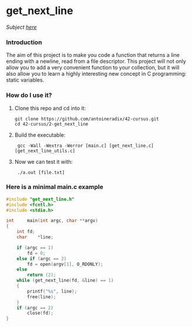 # get_next_line
_Subject [here](https://drive.google.com/file/d/10T_b16MXielDAP0A42CVwD28GgC9Fq5o/view?usp=sharing)_

### Introduction
The aim of this project is to make you code a function that returns a line
ending with a newline, read from a file descriptor.
This project will not only allow you to add a very convenient function to your collection,
but it will also allow you to learn a highly interesting new concept in C programming:
static variables.

### How do I use it?
1. Clone this repo and cd into it:
    
       git clone https://github.com/antoineradix/42-cursus.git
       cd 42-cursus/2-get_next_line

2. Build the executable:

        gcc -Wall -Wextra -Werror [main.c] [get_next_line.c] [get_next_line_utils.c]

3. Now we can test it with:
     
        ./a.out [file.txt]

### Here is a minimal main.c example

```C
#include "get_next_line.h"
#include <fcntl.h>
#include <stdio.h>

int		main(int argc, char **argv)
{
	int	fd;
	char	*line;

	if (argc == 1)
		fd = 0;
	else if (argc == 2)
		fd = open(argv[1], O_RDONLY);
	else
		return (2);
	while (get_next_line(fd, &line) == 1)
	{
		printf("%s", line);
		free(line);
	}
	if (argc == 2)
		close(fd);
}
```
